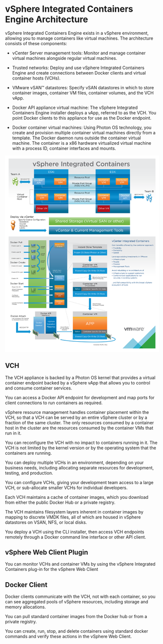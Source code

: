 # vSphere Integrated Containers Engine Architecture

vSphere Integrated Containers Engine exists in a vSphere environment, allowing you to manage containers like virtual machines. The architecture consists of these components:

- vCenter Server management tools: Monitor and manage container virtual machines alongside regular virtual machines.

- Trusted networks: Deploy and use vSphere Integrated Containers Engine and create connections between Docker clients and virtual container hosts (VCHs).

- VMware vSAN&trade; datastores: Specify vSAN datastores in which to store container images, container VM files, container volumes, and the VCH vApp.

- Docker API appliance virtual machine: The vSphere Integrated Containers Engine installer deploys a vApp, referred to as the VCH. You point Docker clients to this appliance for use as the Docker endpoint.

- Docker container virtual machines: Using Photon OS technology, you create and provision multiple container virtual machines directly from a template. The Docker daemon runs outside the container virtual machine. The container is a x86 hardware virtualized virtual machine with a process ID, container interfaces and mounts.
 
![vSphere Integrated Containers Engine Architecture](vSphereContainerArch.png)

## VCH 

The VCH appliance is backed by a Photon OS kernel that provides a virtual container endpoint backed by a vSphere vApp that allows you to control and consume container services.

You can access a Docker API endpoint for development and map ports for client connections to run containers as required.

vSphere resource management handles container placement within the VCH, so that a VCH can be served by an entire vSphere cluster or by a fraction of the same cluster. The only resources consumed by a container host in the cluster are the resources consumed by the container VMs that run in it.

You can reconfigure the VCH with no impact to containers running in it. The VCH is not limited by the kernel version or by the operating system that the containers are running.

You can deploy multiple VCHs in an environment, depending on your business needs, including allocating separate resources for development, testing, and production.

You can configure VCHs, giving your development team access to a large VCH, or sub-allocate smaller VCHs for individual developers.

Each VCH maintains a cache of container images, which you download from either the public Docker Hub or a private registry.

The VCH maintains filesystem layers inherent in container images by mapping to discrete VMDK files, all of which are housed in vSphere datastores on VSAN, NFS, or local disks.

You deploy a VCH using the CLI installer, then access VCH endpoints remotely through a Docker command line interface or other API client.

## vSphere Web Client Plugin

You can monitor VCHs and container VMs by using the vSphere Integrated Containers plug-in for the vSphere Web Client

## Docker Client

Docker clients communicate with the VCH, not with each container, so you can see aggregated pools of vSphere resources, including storage and memory allocations.

You can pull standard container images from the Docker hub or from a private registry.

You can create, run, stop, and delete containers using standard docker commands and verify these actions in the vSphere Web Client.